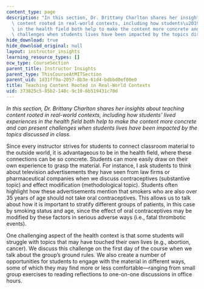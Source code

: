 ```yaml
---
content_type: page
description: "In this section, Dr. Brittany Charlton shares her insights about teaching\
  \ content rooted in real-world contexts, including how students\u2019 lived experiences\
  \ in the health field both help to make the content more concrete and can present\
  \ challenges when students lives have been impacted by the topics discussed in class."
hide_download: true
hide_download_original: null
layout: instructor_insights
learning_resource_types: []
ocw_type: CourseSection
parent_title: Instructor Insights
parent_type: ThisCourseAtMITSection
parent_uid: 1d31ff9a-2057-8b3e-61d4-bdbbd0ef00e0
title: Teaching Content Rooted in Real-World Contexts
uid: 373825c5-85b2-148c-9c10-6b519431c70d
---
```


_In this section, Dr. Brittany Charlton shares her insights about teaching content rooted in real-world contexts, including how students’ lived experiences in the health field both help to make the content more concrete and can present challenges when students lives have been impacted by the topics discussed in class._

Since every instructor strives for students to connect classroom material to the outside world, it is advantageous to be in the health field, where these connections can be so concrete. Students can more easily draw on their own experience to grasp the material. For instance, I ask students to think about television advertisements they have seen from law firms or pharmaceutical companies when we discuss contraceptives (substantive topic) and effect modification (methodological topic). Students often highlight how these advertisements mention that smokers who are also over 35 years of age should not take oral contraceptives. This allows us to talk about how it is important to stratify different groups of patients, in this case by smoking status and age, since the effect of oral contraceptives may be modified by these factors in serious adverse ways (i.e., fatal thrombotic events).

One challenging aspect of the health context is that some students will struggle with topics that may have touched their own lives (e.g., abortion, cancer). We discuss this challenge on the first day of the course when we talk about the group’s ground rules. We also create a number of opportunities for students to engage with the material in different ways, some of which they may find more or less comfortable—ranging from small group exercises to reading reflections to one-on-one discussions in office hours.
